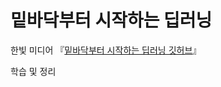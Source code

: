 # 밑바닥부터 시작하는 딥러닝

한빛 미디어 『[밑바닥부터 시작하는 딥러닝 깃허브](https://github.com/WegraLee/deep-learning-from-scratch)』<br>

학습 및 정리

